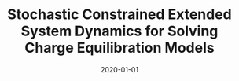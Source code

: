 ---
title: Prediction of potential lncRNA-miRNA interactions through a Network similarity integration method
  Models
date: '2021-04-01'
publishDate: '2021-04-01T13:36:27.550225Z'
authors:
- Weizhe Ding
- Yang Nan
- Shujuan Wu
- Di Cui
- Li Zhang*
- Hongsheng Liu*
publication_types:
- '2'
abstract: 'In press'
featured: false
publication: '*Journal of Mudanjiang Medical University*'
#url_pdf: https://doi.org/10.1021/acs.jctc.0c00514
#doi: 10.1021/acs.jctc.0c00514

title: Stochastic Constrained Extended System Dynamics for Solving Charge Equilibration
  Models
date: '2020-01-01'
publishDate: '2020-10-12T13:36:27.550225Z'
authors:
- Songchen Tan
- Itai Leven
- Dong An
- Lin Lin
- Teresa Head-Gordon
publication_types:
- '2'
abstract: ''
featured: false
publication: '*Journal of Chemical Theory and Computation*'
url_pdf: https://doi.org/10.1021/acs.jctc.0c00514
doi: 10.1021/acs.jctc.0c00514
---
